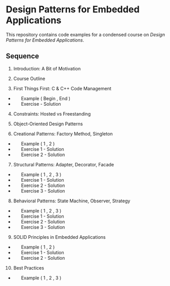 # Design Patterns for Embedded Applications

This repository contains code examples for a condensed course on *Design Patterns for Embedded Applications*.



## Sequence

  01. Introduction: A Bit of Motivation
  
  02. Course Outline

  03. First Things First: C & C++ Code Management
  * &nbsp; &nbsp; &nbsp;   Example ( Begin , End )
  * &nbsp; &nbsp; &nbsp;   Exercise - Solution

  04. Constraints: Hosted vs Freestanding
  
  05. Object-Oriented Design Patterns
  
  06. Creational Patterns: Factory Method, Singleton
  * &nbsp; &nbsp; &nbsp;   Example ( 1 , 2 )
  * &nbsp; &nbsp; &nbsp;   Exercise 1 - Solution
  * &nbsp; &nbsp; &nbsp;   Exercise 2 - Solution

  07. Structural Patterns: Adapter, Decorator, Facade
  * &nbsp; &nbsp; &nbsp;   Example ( 1 , 2 , 3 )
  * &nbsp; &nbsp; &nbsp;   Exercise 1 - Solution
  * &nbsp; &nbsp; &nbsp;   Exercise 2 - Solution
  * &nbsp; &nbsp; &nbsp;   Exercise 3 - Solution
  
  08. Behavioral Patterns: State Machine, Observer, Strategy
  * &nbsp; &nbsp; &nbsp;   Example ( 1 , 2 , 3 )
  * &nbsp; &nbsp; &nbsp;   Exercise 1 - Solution
  * &nbsp; &nbsp; &nbsp;   Exercise 2 - Solution
  * &nbsp; &nbsp; &nbsp;   Exercise 3 - Solution
  
  09. SOLID Principles in Embedded Applications
  * &nbsp; &nbsp; &nbsp;   Example ( 1 , 2 )
  * &nbsp; &nbsp; &nbsp;   Exercise 1 - Solution
  * &nbsp; &nbsp; &nbsp;   Exercise 2 - Solution
  
  10. Best Practices
  * &nbsp; &nbsp; &nbsp;   Example ( 1 , 2 , 3 )




  